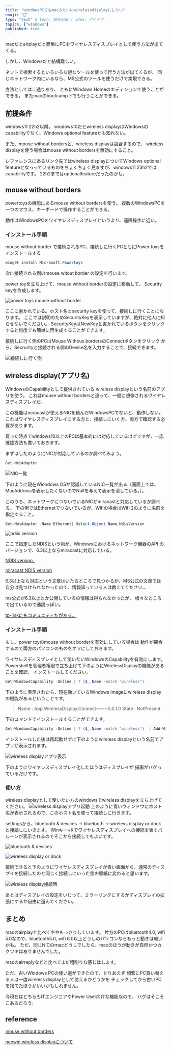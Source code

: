 ```yaml
---
title: "windowsPCでもmacみたいにwirelessdisplayにしたい"
emoji: "🙌"
type: "tech" # tech: 技術記事 / idea: アイデア
topics: ["windows"]
published: true
---
```


macだとairplayだと簡単にPCをワイヤレスディスプレイとして使う方法が出てくる。

しかし、Windowsだと結構難しい。

ネットで検索するといろいろな謎なツールを使って行う方法が出てくるが、
同じネットワーク内にいるなら、MS公式のツールを使うだけで実現できる。

方法としては二通りあり、
ともにWindows Homeのエディションで使うことができる。
またmacのbootcamp下でも行うことができる。

## 前提条件

windows11 22h2以降。
windows10だとwireless displayはWindowsのcapabilityでなく、Windows optional featureかも知れない。

また、mouse without bordersと、wireless displayは競合するので、
wireless displayを使う場合はmouse without bordersを無効にすること。

レファレンスにあるリンク先ではwireless displayについてWindows optional featureとなっっているものをちょくちょく見ますが、windows11 23h2ではcapabilityです。
22h2まではoptionalfeatureだったのかも。

## mouse without borders

powertoysの機能にあるmouse without bordersを使う。
複数のWindowsPCを一つのマウス、キーボードで操作することができる。

動作はWindowsPCをワイヤレスディスプレイというより、遠隔操作に近い。

### インストール手順

mouse without border で接続されるPC、接続しに行くPCともにPower toysをインストールする

```powershell
winget install Microsoft.Powertoys
```

次に接続される側のmouse witout border の設定を行います。

power toyを立ち上げて、mouse without borderの設定に移動して、
Security keyを作成します。

![power toys mouse without border](https://storage.googleapis.com/zenn-user-upload/feaaaea47b81-20240301.png)

ここに書かれている。ホスト名とsecurity keyを使って、接続しに行くことになります。
ここでは説明のためSecurityKeyを表示していますが、絶対に他人に知らせないでください。
SecurityKeyはNewKeyと書かれているボタンをクリックすると何度でも簡単に再生成することができます。

接続しに行く側のPCはMouse Withous bordersのConnectボタンをクリック
から、Secrurityと接続される側のDevice名を入力することで、接続できます。

![接続しに行く側](https://storage.googleapis.com/zenn-user-upload/c15e399ed2a2-20240301.png)

## wireless display(アプリ名)

WindowsのCapabilityとして提供されている
wireless displayという名前のアプリを使う。
これはmouse without bordersと違って、一般に想像されるワイヤレスディスプレイだ。

この機能はmiracastが使えるNICを積んだWindowsPCでないと、動作しない。
これはワイヤレスディスプレイにする方と、接続しにいく方、両方で確認する必要があります。

買った時点でwindows10以上のPCは基本的には対応しているはずですが、一応確認方法も書いておきます。

まずはしたのようにNICが対応しているのか調べてみよう。

```powershell
Get-NetAdapter
```
![NIC一覧](https://storage.googleapis.com/zenn-user-upload/8aa316d1da51-20240301.png)

下のように現在Wiondows OSが認識しているNIC一覧が出る（画面上では、MacAddressを表示したくないのでNullを与えて表示を消している。）。

このうち、ネットワークにつないでいるNICがmiracastと対応しているか調べる。
下の例ではEthernetでつないでいるが、Wifiの場合はWifi 2のように名前を指定すること。

```powershell
Get-NetAdapter -Name Ethernet| Select-Object Name,NdisVersion
```

![ndiis version](https://storage.googleapis.com/zenn-user-upload/343f66232beb-20240301.png)

ここで指定したNDISという物が、Windowsにおけるネットワーク機器のAPI
のバージョンで、6.3以上ならmiracastに対応している。

[NDIS version](https://en.wikipedia.org/wiki/Network_Driver_Interface_Specification)_

[miracast NDIS version](https://www.makeuseof.com/windows-11-miracast-compatibility/)

6.3以上なら対応という文章はいたるところで見つかるが、MS公式の文章では
自分は見つけられなかったので、情報知っている人は教えてください...

ms公式が6.3以上とか公開しているの情報は得られなかったが、
様々なところで出ているので通説っぽい。

[tp-linkにもコミュニティだがある。](https://community.tp-link.com/en/home/kb/detail/412584)

### インストール手順

もし、power toyのmouse without borderを有効にしている場合は
動作が競合するので両方のパソコンのものをオフにしておきます。

ワイヤレスディスプレイとして使いたいWindowsのCapabilityを有効にします。
Powershellを管理者権限で立ち上げて下のようにWirelessDisplayの機能があることを確認、
インストールしてください。

```powershell
Get-WindowsCapability -Online | ? {$_.Name -match "wireless"}
```

下のように表示されたら、現在動いているWindows Imageにwireless display
の機能があるということです。

>Name  : App.WirelessDisplay.Connect~~~~0.0.1.0
>State : NotPresent

下のコマンドでインストールすることができます。

```powershell
Get-WindowsCapability -Online | ? {$_.Name -match "wireless"}  | Add-WindowsCapability -Online
```

インストールした後は再起動せずに下のようにwireless displayという名前でアプリが表示されます。

![wireless displayアプリ表示](https://storage.googleapis.com/zenn-user-upload/82e9273db1c4-20240301.png)

下のようにワイヤレスディスプレイ化したほうはディスプレイが
描画がバグっているだけです。

### 使い方

wireless displayとして使いたい方のwindowsでwireless displayを立ち上げてください。
![wireless displayアプリ起動](https://storage.googleapis.com/zenn-user-upload/f360df0a95ae-20240301.png)
上のように青いウィンドウにホスト名が表示されるので、このホスト名を使って接続しに行きます。

settingsから、bluetooth & devices -> bluetooth -> wireless display or dock
と接続しにいきます。
Winキー+Kでワイヤレスディスプレイへの接続を表すバルーンが表示されるのでそこから接続してもよいです。

![bluetooth & devices](https://storage.googleapis.com/zenn-user-upload/c88732080579-20240301.png)

![wireless display or dock](https://storage.googleapis.com/zenn-user-upload/19ec5fe71b82-20240301.png)

接続できると下のようにワイヤレスディスプレイが青い画面から、通常のディスプイを接続したのと同じく接続しにいった側の壁紙に変わると思います。

![wireless display接続時](https://storage.googleapis.com/zenn-user-upload/0b12366ca49a-20240301.png)

あとはディスプレイの設定をいじって、ミラーリングにするかディスプレイの拡張にするか自由に選んでください。

## まとめ

macのairplayと比べてややもっさりしています。
片方のPCはbluetooth4.0, wifi 5.0なので、bluetooth5.0, wifi 6.0以上どうしのパソコンならもっと動きは軽いかも。
ただ、同じNICのｍacどうしでしたら、macのほうが動きが自然かつカクツキはありませんでした。

macのairreplyなどと比べてまだ粗削りな感じはします。

ただ、古いWindows PCの使い道ができたので、とりあえず
頻繁にPC買い替える人は一度wireless displayとして使えるかどうかを
チェックしてから古いPCを捨てたほうがいいかもしれません。

今現在はどちらもITエンジニアやPower User向けな機能なので、
バグはそこそこあるだろう。

## reference

[mouse without borders](https://learn.microsoft.com/en-us/windows/powertoys/mouse-without-borders)

[neowin wireless displayについて](https://www.neowin.net/guides/how-to-use-windows-laptop-or-tablet-as-second-monitor/)
